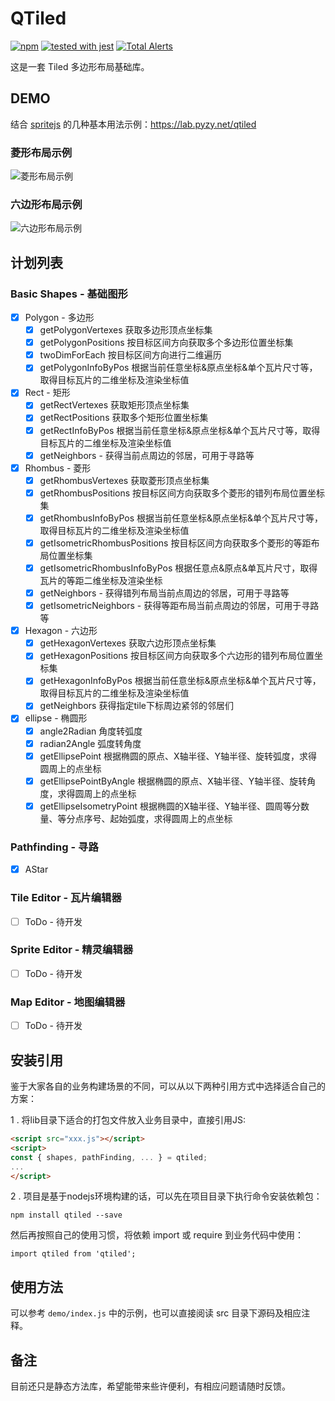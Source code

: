 # QTiled

[![npm](https://img.shields.io/npm/v/qtiled.svg?colorB=brightgreen&style=flat-square)](https://www.npmjs.com/package/qtiled)   [![tested with jest](https://img.shields.io/badge/tested_with-jest-99424f.svg)](https://github.com/facebook/jest)    [![Total Alerts](https://img.shields.io/lgtm/alerts/g/huzunjie/qtiled.svg?logo=lgtm&logoWidth=18)](https://lgtm.com/projects/g/huzunjie/qtiled/alerts)

这是一套 Tiled 多边形布局基础库。

## DEMO

结合 [spritejs](https://github.com/spritejs) 的几种基本用法示例：https://lab.pyzy.net/qtiled

### 菱形布局示例

![菱形布局示例](https://p1.ssl.qhimg.com/t01e8950d2debce4408.png)

### 六边形布局示例

![六边形布局示例](https://user-images.githubusercontent.com/3885060/130448321-ae63115e-e336-430f-a09a-a7e8186f6425.png)

## 计划列表

### Basic Shapes - 基础图形
+ [x] Polygon - 多边形
  + [x] getPolygonVertexes 获取多边形顶点坐标集
  + [x] getPolygonPositions 按目标区间方向获取多个多边形位置坐标集
  + [x] twoDimForEach 按目标区间方向进行二维遍历
  + [x] getPolygonInfoByPos 根据当前任意坐标&原点坐标&单个瓦片尺寸等，取得目标瓦片的二维坐标及渲染坐标值
+ [x] Rect - 矩形
  + [x] getRectVertexes 获取矩形顶点坐标集
  + [x] getRectPositions 获取多个矩形位置坐标集
  + [x] getRectInfoByPos 根据当前任意坐标&原点坐标&单个瓦片尺寸等，取得目标瓦片的二维坐标及渲染坐标值
  + [x] getNeighbors - 获得当前点周边的邻居，可用于寻路等
+ [x] Rhombus - 菱形
  + [x] getRhombusVertexes 获取菱形顶点坐标集
  + [x] getRhombusPositions 按目标区间方向获取多个菱形的错列布局位置坐标集
  + [x] getRhombusInfoByPos 根据当前任意坐标&原点坐标&单个瓦片尺寸等，取得目标瓦片的二维坐标及渲染坐标值
  + [x] getIsometricRhombusPositions 按目标区间方向获取多个菱形的等距布局位置坐标集
  + [x] getIsometricRhombusInfoByPos 根据任意点&原点&单瓦片尺寸，取得瓦片的等距二维坐标及渲染坐标
  + [x] getNeighbors - 获得错列布局当前点周边的邻居，可用于寻路等
  + [x] getIsometricNeighbors - 获得等距布局当前点周边的邻居，可用于寻路等
+ [x] Hexagon - 六边形
  + [x] getHexagonVertexes 获取六边形顶点坐标集
  + [x] getHexagonPositions 按目标区间方向获取多个六边形的错列布局位置坐标集
  + [x] getHexagonInfoByPos 根据当前任意坐标&原点坐标&单个瓦片尺寸等，取得目标瓦片的二维坐标及渲染坐标值
  + [x] getNeighbors 获得指定tile下标周边紧邻的邻居们
+ [x] ellipse - 椭圆形
  + [x] angle2Radian 角度转弧度
  + [x] radian2Angle 弧度转角度
  + [x] getEllipsePoint 根据椭圆的原点、X轴半径、Y轴半径、旋转弧度，求得圆周上的点坐标
  + [x] getEllipsePointByAngle 根据椭圆的原点、X轴半径、Y轴半径、旋转角度，求得圆周上的点坐标
  + [x] getEllipseIsometryPoint 根据椭圆的X轴半径、Y轴半径、圆周等分数量、等分点序号、起始弧度，求得圆周上的点坐标

### Pathfinding - 寻路
* [x] AStar

### Tile Editor - 瓦片编辑器
* [ ] ToDo - 待开发

### Sprite Editor - 精灵编辑器
* [ ] ToDo - 待开发

### Map Editor - 地图编辑器
* [ ] ToDo - 待开发

## 安装引用

鉴于大家各自的业务构建场景的不同，可以从以下两种引用方式中选择适合自己的方案：

1 . 将lib目录下适合的打包文件放入业务目录中，直接引用JS:

```html
<script src="xxx.js"></script>
<script>
const { shapes, pathFinding, ... } = qtiled;
... 
</script>
```

2 . 项目是基于nodejs环境构建的话，可以先在项目目录下执行命令安装依赖包：

```
npm install qtiled --save
```
然后再按照自己的使用习惯，将依赖 import 或 require 到业务代码中使用：

```
import qtiled from 'qtiled';
```

## 使用方法

可以参考 `demo/index.js` 中的示例，也可以直接阅读 src 目录下源码及相应注释。

## 备注

目前还只是静态方法库，希望能带来些许便利，有相应问题请随时反馈。


